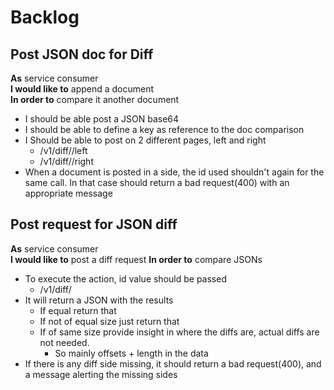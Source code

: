 # Backlog

## Post JSON doc for Diff

**As** service consumer  
**I would like to** append a document  
**In order to** compare it another document

- I should be able post a JSON base64
- I should be able to define a key as reference to the doc comparison
- I Should be able to post on 2 different pages, left and right
  - <host>/v1/diff/<ID>/left 
  - <host>/v1/diff/<ID>/right
- When a document is posted in a side, the id used shouldn't again for the same call. In that case should return a bad request(400) with an appropriate message

## Post request for JSON diff

**As** service consumer  
**I would like to** post a diff request
**In order to** compare JSONs

- To execute the action, id value should be passed
  - <host>/v1/diff/<ID>
- It will return a JSON with the results
  - If equal return that
  - If not of equal size just return that
  - If of same size provide insight in where the diffs are, actual diffs are not needed.
    - So mainly offsets + length in the data
- If there is any diff side missing, it should return a bad request(400), and a message alerting the missing sides